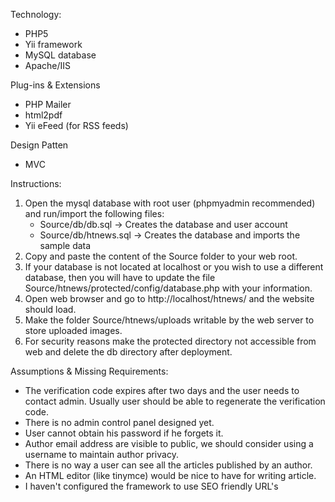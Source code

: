 Technology:
- PHP5
- Yii framework
- MySQL database
- Apache/IIS

Plug-ins & Extensions
- PHP Mailer
- html2pdf
- Yii eFeed (for RSS feeds)

Design Patten
- MVC

Instructions:

1. Open the mysql database with root user (phpmyadmin recommended) and run/import the following files:
   - Source/db/db.sql -> Creates the database and user account
   - Source/db/htnews.sql -> Creates the database and imports the sample data
2. Copy and paste the content of the Source folder to your web root.
3. If your database is not located at localhost or you wish to use a different database, then you will have to update the file Source/htnews/protected/config/database.php with your information.
4. Open web browser and go to http://localhost/htnews/ and the website should load.
5. Make the folder Source/htnews/uploads writable by the web server to store uploaded images.
6. For security reasons make the protected directory not accessible from web and delete the db directory after deployment.

Assumptions & Missing Requirements:

- The verification code expires after two days and the user needs to contact admin. Usually user should be able to regenerate the verification code.
- There is no admin control panel designed yet.
- User cannot obtain his password if he forgets it.
- Author email address are visible to public, we should consider using a username to maintain author privacy.
- There is no way a user can see all the articles published by an author.
- An HTML editor (like tinymce) would be nice to have for writing article.
- I haven't configured the framework to use SEO friendly URL's
